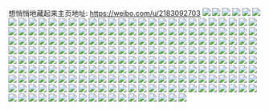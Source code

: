 想悄悄地藏起来主页地址: https://weibo.com/u/2183092703 
![](https://wx4.sinaimg.cn/mw2000/821f59dfly1h931wokzygj21nj2hbqv7.jpg) 
![](https://wx4.sinaimg.cn/mw2000/821f59dfly1h931wx8n3qj21vz2u6npg.jpg) 
![](https://wx4.sinaimg.cn/mw2000/821f59dfly1h931x5m1zjj21vg2jkqv8.jpg) 
![](https://wx4.sinaimg.cn/mw2000/821f59dfly1h931whpc3lj22c0340b2f.jpg) 
![](https://wx4.sinaimg.cn/mw2000/821f59dfly1h931ycu5dcj21q31q3kjm.jpg) 
![](https://wx4.sinaimg.cn/mw2000/821f59dfly1h93239pltdj21o0280npd.jpg) 
![](https://wx4.sinaimg.cn/mw2000/821f59dfly1h931yhvmu5j20u00u0143.jpg) 
![](https://wx4.sinaimg.cn/mw2000/821f59dfly1h9323b29y0j21o0280kjl.jpg) 
![](https://wx4.sinaimg.cn/mw2000/821f59dfly1h92pm3ge7lj22c03401l0.jpg) 
![](https://wx4.sinaimg.cn/mw2000/821f59dfly1h92pm5q5t5j22c03407wj.jpg) 
![](https://wx4.sinaimg.cn/mw2000/821f59dfly1h92pmd22jyj22c02c0kjm.jpg) 
![](https://wx4.sinaimg.cn/mw2000/821f59dfly1h92pm4godcj22c0340e82.jpg) 
![](https://wx4.sinaimg.cn/mw2000/821f59dfly1h92pm21y7kj22c02c04qq.jpg) 
![](https://wx4.sinaimg.cn/mw2000/821f59dfly1h92pm9jlp7j22c0340e84.jpg) 
![](https://wx4.sinaimg.cn/mw2000/821f59dfly1h92pmb8vzuj22c02c0e82.jpg) 
![](https://wx4.sinaimg.cn/mw2000/821f59dfly1h92poybedvj23402c0hdx.jpg) 
![](https://wx4.sinaimg.cn/mw2000/821f59dfly1h92pmc2y75j22c0340kjm.jpg) 
![](https://wx4.sinaimg.cn/mw2000/821f59dfly1h91j4vvk6sj20u01hcak8.jpg) 
![](https://wx4.sinaimg.cn/mw2000/821f59dfly1h91j1dzka2j20yn0r5dty.jpg) 
![](https://wx4.sinaimg.cn/mw2000/821f59dfly1h91j38peq4j22801o07wh.jpg) 
![](https://wx4.sinaimg.cn/mw2000/821f59dfgy1h90qbeeeljj20wi1ycqlw.jpg) 
![](https://wx4.sinaimg.cn/mw2000/821f59dfgy1h907gcr7bpj21eq0tpka4.jpg) 
![](https://wx4.sinaimg.cn/mw2000/821f59dfgy1h8z3jcq1qjj23402c01kx.jpg) 
![](https://wx4.sinaimg.cn/mw2000/821f59dfgy1h8sgypaxsnj21yc0wi7wh.jpg) 
![](https://wx4.sinaimg.cn/mw2000/821f59dfgy1h8r1cq13g4j20q51agdkc.jpg) 
![](https://wx4.sinaimg.cn/mw2000/821f59dfgy1h8r1ddu4vsj20me0qewjy.jpg) 
![](https://wx4.sinaimg.cn/mw2000/821f59dfgy1h8r1d98vntj20u01hcgsz.jpg) 
![](https://wx4.sinaimg.cn/mw2000/821f59dfgy1h8pv4w1wbvj21hc0u0na6.jpg) 
![](https://wx4.sinaimg.cn/mw2000/821f59dfgy1h8pv4hj76jj20u01hck1s.jpg) 
![](https://wx4.sinaimg.cn/mw2000/821f59dfgy1h8lbjrdg37j20u0140agq.jpg) 
![](https://wx4.sinaimg.cn/mw2000/821f59dfgy1h8k2sg1gyzj21hc0u07jr.jpg) 
![](https://wx4.sinaimg.cn/mw2000/821f59dfgy1h8k2sdszidj21hv0zydue.jpg) 
![](https://wx4.sinaimg.cn/mw2000/821f59dfgy1h8k2sdd0kvj22yo1o0b29.jpg) 
![](https://wx4.sinaimg.cn/mw2000/821f59dfgy1h8j1b1nqirj21fe0sx47b.jpg) 
![](https://wx4.sinaimg.cn/mw2000/821f59dfgy1h8j1aualxmj20u01hcgv5.jpg) 
![](https://wx4.sinaimg.cn/mw2000/821f59dfgy1h8gq9u1hutj21yc0wiu0x.jpg) 
![](https://wx4.sinaimg.cn/mw2000/821f59dfgy1h8fl1oew6hj22c0340kjm.jpg) 
![](https://wx4.sinaimg.cn/mw2000/821f59dfgy1h8av4j44a9j20u01hcjzh.jpg) 
![](https://wx4.sinaimg.cn/mw2000/821f59dfgy1h89otfj6gaj22c03401kz.jpg) 
![](https://wx4.sinaimg.cn/mw2000/821f59dfgy1h89oti96s3j22c0340e82.jpg) 
![](https://wx4.sinaimg.cn/mw2000/821f59dfgy1h89otw3rrij23402c0b2b.jpg) 
![](https://wx4.sinaimg.cn/mw2000/821f59dfgy1h89ou8stcxj23402c0qv6.jpg) 
![](https://wx4.sinaimg.cn/mw2000/821f59dfgy1h89otmam2zj23402c0hdu.jpg) 
![](https://wx4.sinaimg.cn/mw2000/821f59dfgy1h89otr3vqnj22c0340e82.jpg) 
![](https://wx4.sinaimg.cn/mw2000/821f59dfgy1h89otn1qdlj20zk1r843x.jpg) 
![](https://wx4.sinaimg.cn/mw2000/821f59dfgy1h89ottfs5pj23402c04qr.jpg) 
![](https://wx4.sinaimg.cn/mw2000/821f59dfgy1h89otngzg9j20zk1r810j.jpg) 
![](https://wx4.sinaimg.cn/mw2000/821f59dfgy1h88iqfafxcj22c03401kz.jpg) 
![](https://wx4.sinaimg.cn/mw2000/821f59dfgy1h88iqrg891j22c03407wj.jpg) 
![](https://wx4.sinaimg.cn/mw2000/821f59dfgy1h87gphvlhtj20m913kn0k.jpg) 
![](https://wx4.sinaimg.cn/mw2000/821f59dfgy1h87gpidl9mj20rt1dhdlr.jpg) 
![](https://wx4.sinaimg.cn/mw2000/821f59dfgy1h86wjxej1mj22c0340kjm.jpg) 
![](https://wx4.sinaimg.cn/mw2000/821f59dfgy1h86wjsqp6qj22c0340x6p.jpg) 
![](https://wx4.sinaimg.cn/mw2000/821f59dfgy1h86wjq2um6j22c03407wi.jpg) 
![](https://wx4.sinaimg.cn/mw2000/821f59dfgy1h86wjnbfs6j22c0340u0y.jpg) 
![](https://wx4.sinaimg.cn/mw2000/821f59dfgy1h86wjipx3xj22c0340u0z.jpg) 
![](https://wx4.sinaimg.cn/mw2000/821f59dfgy1h86wjur6v8j23402c0e82.jpg) 
![](https://wx4.sinaimg.cn/mw2000/821f59dfgy1h82v3k2b40j22c0340x6p.jpg) 
![](https://wx4.sinaimg.cn/mw2000/821f59dfgy1h81i31vo1cj20u01hcgx1.jpg) 
![](https://wx4.sinaimg.cn/mw2000/821f59dfgy1h80kyrp9yoj22c0340kjm.jpg) 
![](https://wx4.sinaimg.cn/mw2000/821f59dfgy1h80a6b26toj23402c0b2a.jpg) 
![](https://wx4.sinaimg.cn/mw2000/821f59dfgy1h7zeryuyfaj23402c07wi.jpg) 
![](https://wx4.sinaimg.cn/mw2000/821f59dfgy1h7z5ezlewej20pr19s7dy.jpg) 
![](https://wx4.sinaimg.cn/mw2000/821f59dfgy1h7z5f3hobkj21go13iqmo.jpg) 
![](https://wx4.sinaimg.cn/mw2000/821f59dfgy1h7z5fal6yjj21c91sc7ln.jpg) 
![](https://wx4.sinaimg.cn/mw2000/821f59dfgy1h7z5f3vxxuj20s91e8dpm.jpg) 
![](https://wx4.sinaimg.cn/mw2000/821f59dfgy1h7z5f4jy4vj20u01sx13s.jpg) 
![](https://wx4.sinaimg.cn/mw2000/821f59dfgy1h7xypuc4hij20u01hc11c.jpg) 
![](https://wx4.sinaimg.cn/mw2000/821f59dfgy1h7xfpk95oyj23402c01ky.jpg) 
![](https://wx4.sinaimg.cn/mw2000/821f59dfgy1h7wylv7kb5j22yo1o0kjl.jpg) 
![](https://wx4.sinaimg.cn/mw2000/821f59dfgy1h7wym1547uj20u01hcgtn.jpg) 
![](https://wx4.sinaimg.cn/mw2000/821f59dfgy1h7tf0tv6ruj20tm1gnn7t.jpg) 
![](https://wx4.sinaimg.cn/mw2000/821f59dfgy1h7tf0pu3moj20u01hck9k.jpg) 
![](https://wx4.sinaimg.cn/mw2000/821f59dfgy1h7tf0tccg3j20u01hcaqa.jpg) 
![](https://wx4.sinaimg.cn/mw2000/821f59dfgy1h7r55ds6owj20wi1yck3z.jpg) 
![](https://wx4.sinaimg.cn/mw2000/821f59dfgy1h7r55nja3ij21hc0u0qhc.jpg) 
![](https://wx4.sinaimg.cn/mw2000/821f59dfgy1h7r5602kbej20r81hfgp9.jpg) 
![](https://wx4.sinaimg.cn/mw2000/821f59dfgy1h7r55d2l21j20u01hc44c.jpg) 
![](https://wx4.sinaimg.cn/mw2000/821f59dfgy1h7ntscacxaj21o02yoe81.jpg) 
![](https://wx4.sinaimg.cn/mw2000/821f59dfgy1h7ntxn4qswj21ba0u017s.jpg) 
![](https://wx4.sinaimg.cn/mw2000/821f59dfgy1h7mmloc766j20u01hcwns.jpg) 
![](https://wx4.sinaimg.cn/mw2000/821f59dfgy1h7ljq8nhuej21vr1nxnk0.jpg) 
![](https://wx4.sinaimg.cn/mw2000/821f59dfgy1h7k0tux6zhj20tu13ugrn.jpg) 
![](https://wx4.sinaimg.cn/mw2000/821f59dfgy1h7jngbi97tj20u01hcar2.jpg) 
![](https://wx4.sinaimg.cn/mw2000/821f59dfgy1h7hvhmu31oj22c0340hdt.jpg) 
![](https://wx4.sinaimg.cn/mw2000/821f59dfgy1h7gudd9dznj20u01hcn91.jpg) 
![](https://wx4.sinaimg.cn/mw2000/821f59dfgy1h7gudfieamj20u01hct94.jpg) 
![](https://wx4.sinaimg.cn/mw2000/821f59dfgy1h7gudfwmmzj20u01ewta0.jpg) 
![](https://wx4.sinaimg.cn/mw2000/821f59dfgy1h7f44ixtr7j20tu13u772.jpg) 
![](https://wx4.sinaimg.cn/mw2000/821f59dfgy1h7dbt0k992j20sg1i6n0r.jpg) 
![](https://wx4.sinaimg.cn/mw2000/821f59dfgy1h7ca1f1kxej20zg1bawgm.jpg) 
![](https://wx4.sinaimg.cn/mw2000/821f59dfgy1h78s2f8j8ij20u01hc7g6.jpg) 
![](https://wx4.sinaimg.cn/mw2000/821f59dfgy1h77gp6vos2j22c03401l1.jpg) 
![](https://wx4.sinaimg.cn/mw2000/821f59dfgy1h7704qm2trj20tu12p14f.jpg) 
![](https://wx4.sinaimg.cn/mw2000/821f59dfgy1h76g8jn6c5j20u0190k5e.jpg) 
![](https://wx4.sinaimg.cn/mw2000/821f59dfgy1h76blxwa2tj20u01hcqbq.jpg) 
![](https://wx4.sinaimg.cn/mw2000/821f59dfgy1h76blkyd78j23402c0b2b.jpg) 
![](https://wx4.sinaimg.cn/mw2000/821f59dfgy1h756kn8qjrj215s0u0abf.jpg) 
![](https://wx4.sinaimg.cn/mw2000/821f59dfgy1h756kwzhw9j20u01hcwpy.jpg) 
![](https://wx4.sinaimg.cn/mw2000/821f59dfgy1h72tmof14jj22c0340npe.jpg) 
![](https://wx4.sinaimg.cn/mw2000/821f59dfgy1h6xmw1fhppj23402c0hdu.jpg) 
![](https://wx4.sinaimg.cn/mw2000/821f59dfgy1h6xmvzkmb5j22c0340qv6.jpg) 
![](https://wx4.sinaimg.cn/mw2000/821f59dfgy1h6vxs27hmvj22801o01ij.jpg) 
![](https://wx4.sinaimg.cn/mw2000/821f59dfgy1h6vxxsmdq6j20tf0tzh25.jpg) 
![](https://wx4.sinaimg.cn/mw2000/821f59dfgy1h6vxsmxcn9j20up0u0dhg.jpg) 
![](https://wx4.sinaimg.cn/mw2000/821f59dfgy1h6vq1mzgxlj21400u0jxu.jpg) 
![](https://wx4.sinaimg.cn/mw2000/821f59dfgy1h6tgkfsyraj21o0280e81.jpg) 
![](https://wx4.sinaimg.cn/mw2000/821f59dfgy1h6tgke8rqej21o0280hdt.jpg) 
![](https://wx4.sinaimg.cn/mw2000/821f59dfly1h6reycqxuij22801o0b2a.jpg) 
![](https://wx4.sinaimg.cn/mw2000/821f59dfgy1h6p4kk1rz5j20u01hcgx9.jpg) 
![](https://wx4.sinaimg.cn/mw2000/821f59dfgy1h6mpp0vlqcj20u01hc12b.jpg) 
![](https://wx4.sinaimg.cn/mw2000/821f59dfgy1h6j5jsxd4lj21co0re7cg.jpg) 
![](https://wx4.sinaimg.cn/mw2000/821f59dfgy1h6j5jsjw3fj21hc0u0tiu.jpg) 
![](https://wx4.sinaimg.cn/mw2000/821f59dfgy1h6eni7jevuj20u01sxgsb.jpg) 
![](https://wx4.sinaimg.cn/mw2000/821f59dfgy1h6en0rkw15j22c0340qv5.jpg) 
![](https://wx4.sinaimg.cn/mw2000/821f59dfgy1h6emvf7uaaj21fy12yqi6.jpg) 
![](https://wx4.sinaimg.cn/mw2000/821f59dfgy1h6emviiazsj22c0340kjn.jpg) 
![](https://wx4.sinaimg.cn/mw2000/821f59dfgy1h6b0kpqjorj20sc1edmzl.jpg) 
![](https://wx4.sinaimg.cn/mw2000/821f59dfgy1h6b0lma5kmj21400u0n3i.jpg) 
![](https://wx4.sinaimg.cn/mw2000/821f59dfgy1h69zxmxchoj23402c0qv5.jpg) 
![](https://wx4.sinaimg.cn/mw2000/821f59dfgy1h68sd8c01zj22c0340x6p.jpg) 
![](https://wx4.sinaimg.cn/mw2000/821f59dfgy1h68scnp5a2j22801o0qgg.jpg) 
![](https://wx4.sinaimg.cn/mw2000/821f59dfgy1h68scpv977j22801o0hdu.jpg) 
![](https://wx4.sinaimg.cn/mw2000/821f59dfgy1h68scrrrkej22801o07wi.jpg) 
![](https://wx4.sinaimg.cn/mw2000/821f59dfgy1h67o822setj20ps19htf6.jpg) 
![](https://wx4.sinaimg.cn/mw2000/821f59dfgy1h65e7i809sj22c0340e82.jpg) 
![](https://wx4.sinaimg.cn/mw2000/821f59dfgy1h6341fg5p3j22c0340kjn.jpg) 
![](https://wx4.sinaimg.cn/mw2000/821f59dfgy1h62sn9oegyj213u0tt7k7.jpg) 
![](https://wx4.sinaimg.cn/mw2000/821f59dfgy1h5zfn97vcgj20qy1bwdn1.jpg) 
![](https://wx4.sinaimg.cn/mw2000/821f59dfgy1h5ynafhh2xj20u01sxjx8.jpg) 
![](https://wx4.sinaimg.cn/mw2000/821f59dfgy1h5ygn9bsxqj21hc0swgsr.jpg) 
![](https://wx4.sinaimg.cn/mw2000/821f59dfgy1h5x7rrkowoj21400u0qdy.jpg) 
![](https://wx4.sinaimg.cn/mw2000/821f59dfgy1h5x7rhps0ij21400u0tcb.jpg) 
![](https://wx4.sinaimg.cn/mw2000/821f59dfgy1h5x7rfyvplj20u01403z6.jpg) 
![](https://wx4.sinaimg.cn/mw2000/821f59dfgy1h5x6jdff87j22c0340tls.jpg) 
![](https://wx4.sinaimg.cn/mw2000/821f59dfgy1h5tuczc9qkj24mo334e85.jpg) 
![](https://wx4.sinaimg.cn/mw2000/821f59dfgy1h5snw212tfj22c0340u0y.jpg) 
![](https://wx4.sinaimg.cn/mw2000/821f59dfgy1h5snkvyc29j20u01hcwf9.jpg) 
![](https://wx4.sinaimg.cn/mw2000/821f59dfgy1h5qef7sbp6j20u01hcdjc.jpg) 
![](https://wx4.sinaimg.cn/mw2000/821f59dfgy1h5qef1hhzoj22c0340kjl.jpg) 
![](https://wx4.sinaimg.cn/mw2000/821f59dfgy1h5qef0idd3j20u01hc41u.jpg) 
![](https://wx4.sinaimg.cn/mw2000/821f59dfgy1h5pathfp4kj22c03404qq.jpg) 
![](https://wx4.sinaimg.cn/mw2000/821f59dfgy1h5mulbgopsj20uk23ogx7.jpg) 
![](https://wx4.sinaimg.cn/mw2000/821f59dfgy1h5msxmm97aj22801o0b29.jpg) 
![](https://wx4.sinaimg.cn/mw2000/821f59dfgy1h5lt627ajnj20wi1yc1ge.jpg) 
![](https://wx4.sinaimg.cn/mw2000/821f59dfgy1h5ltds5ehtj20wi1yce2g.jpg) 
![](https://wx4.sinaimg.cn/mw2000/821f59dfgy1h5ltdqa9gxj20wi1ycdxy.jpg) 
![](https://wx4.sinaimg.cn/mw2000/821f59dfgy1h5ltdu2c5rj20wi1yc4jr.jpg) 
![](https://wx4.sinaimg.cn/mw2000/821f59dfgy1h5lkds2lsfj20r51c8n8d.jpg) 
![](https://wx4.sinaimg.cn/mw2000/821f59dfgy1h5lkdywmn1j21o0280b2a.jpg) 
![](https://wx4.sinaimg.cn/mw2000/821f59dfgy1h5kj19dphwj21n518dtc7.jpg) 
![](https://wx4.sinaimg.cn/mw2000/821f59dfgy1h5kj18k89oj22c0340x6p.jpg) 
![](https://wx4.sinaimg.cn/mw2000/821f59dfgy1h5jitxuprpj23402c0hdu.jpg) 
![](https://wx4.sinaimg.cn/mw2000/821f59dfgy1h5jgtti1a6j20u01hcdqa.jpg) 
![](https://wx4.sinaimg.cn/mw2000/821f59dfgy1h5jgth8jqxj20u01hcgxj.jpg) 
![](https://wx4.sinaimg.cn/mw2000/821f59dfgy1h5jgu7g2qaj213u0tugwx.jpg) 
![](https://wx4.sinaimg.cn/mw2000/821f59dfgy1h5i9d1vui4j21o02807wh.jpg) 
![](https://wx4.sinaimg.cn/mw2000/821f59dfgy1h5i9d5ic0pj21mc280hdt.jpg) 
![](https://wx4.sinaimg.cn/mw2000/821f59dfgy1h5dgrsoz4mj22c0340qv7.jpg) 
![](https://wx4.sinaimg.cn/mw2000/821f59dfgy1h5c4z4acrnj20u01hcalm.jpg) 
![](https://wx4.sinaimg.cn/mw2000/821f59dfgy1h59nvtj6q9j20nu16d48j.jpg) 
![](https://wx4.sinaimg.cn/mw2000/821f59dfgy1h5aac7p1boj20u00bsjsq.jpg) 
![](https://wx4.sinaimg.cn/mw2000/821f59dfgy1h5ady7eq3uj20u007hmxm.jpg) 
![](https://wx4.sinaimg.cn/mw2000/821f59dfgy1h54e4zpzyqj22c03401kz.jpg) 
![](https://wx4.sinaimg.cn/mw2000/821f59dfgy1h52y2eaa4lj22c0340qv5.jpg) 
![](https://wx4.sinaimg.cn/mw2000/821f59dfgy1h5266adzmmj22c0340npe.jpg) 
![](https://wx4.sinaimg.cn/mw2000/821f59dfgy1h50tuqhdpuj20wi1ycnb0.jpg) 
![](https://wx4.sinaimg.cn/mw2000/821f59dfgy1h50tutv3sbj20wi1yc4qp.jpg) 
![](https://wx4.sinaimg.cn/mw2000/821f59dfgy1h4z9n9xjtzj23402c0kjo.jpg) 
![](https://wx4.sinaimg.cn/mw2000/821f59dfgy1h4yl4fx81kj20u01hc7cr.jpg) 
![](https://wx4.sinaimg.cn/mw2000/821f59dfgy1h4yl4i7764j22801o0kjl.jpg) 
![](https://wx4.sinaimg.cn/mw2000/821f59dfgy1h4w5rh5qorj22801o0e81.jpg) 
![](https://wx4.sinaimg.cn/mw2000/821f59dfgy1h4uyzdq4s3j20u01sx7bj.jpg) 
![](https://wx4.sinaimg.cn/mw2000/821f59dfgy1h4uyzd7pdij20u01sxwlc.jpg) 
![](https://wx4.sinaimg.cn/mw2000/821f59dfgy1h4uyze967vj20u01sxq9g.jpg) 
![](https://wx4.sinaimg.cn/mw2000/821f59dfgy1h4uyyfvi65j20u01m8dlb.jpg) 
![](https://wx4.sinaimg.cn/mw2000/821f59dfgy1h4uyygejcjj20om1hcgt6.jpg) 
![](https://wx4.sinaimg.cn/mw2000/821f59dfgy1h4uyyhpvfzj20a00a074u.jpg) 
![](https://wx4.sinaimg.cn/mw2000/821f59dfgy1h4trajynuvj20pb18z4fb.jpg) 
![](https://wx4.sinaimg.cn/mw2000/821f59dfgy1h4svypkgnlj20u01hcwun.jpg) 
![](https://wx4.sinaimg.cn/mw2000/821f59dfgy1h4svyydbbuj22c0340qv6.jpg) 
![](https://wx4.sinaimg.cn/mw2000/821f59dfgy1h4rh4n7jnvj20mi0u010k.jpg) 
![](https://wx4.sinaimg.cn/mw2000/821f59dfgy1h4qhpv3j1yj22801o0npd.jpg) 
![](https://wx4.sinaimg.cn/mw2000/821f59dfgy1h4qhpw2wb3j22801o0e81.jpg) 
![](https://wx4.sinaimg.cn/mw2000/821f59dfgy1h4qhppiqazj20wi1yckhy.jpg) 
![](https://wx4.sinaimg.cn/mw2000/821f59dfgy1h4p81pd1nuj21o0280b29.jpg) 
![](https://wx4.sinaimg.cn/mw2000/821f59dfgy1h4p81r0z8gj22801o0qv5.jpg) 
![](https://wx4.sinaimg.cn/mw2000/821f59dfgy1h4p81vjiizj22801o04qp.jpg) 
![](https://wx4.sinaimg.cn/mw2000/821f59dfgy1h4o3mwfwl3j22801o0qv5.jpg) 
![](https://wx4.sinaimg.cn/mw2000/821f59dfgy1h4lqbgsnv4j20eo0dgt9n.jpg) 
![](https://wx4.sinaimg.cn/mw2000/821f59dfgy1h4lqbhbliwj20eo0imwfy.jpg) 
![](https://wx4.sinaimg.cn/mw2000/821f59dfgy1h4kjs4ni53j22c03407wj.jpg) 
![](https://wx4.sinaimg.cn/mw2000/821f59dfgy1h4jkc4n6kcj20sm1ev7dy.jpg) 
![](https://wx4.sinaimg.cn/mw2000/821f59dfgy1h4jkbvzny3j20wi1yck5b.jpg) 
![](https://wx4.sinaimg.cn/mw2000/821f59dfgy1h4if8jb8n8j22801o0u0x.jpg) 
![](https://wx4.sinaimg.cn/mw2000/821f59dfgy1h4h8yolb24j20vf0u0wp9.jpg) 
![](https://wx4.sinaimg.cn/mw2000/821f59dfgy1h4h8ypqpn3j22yo1o0kjl.jpg) 
![](https://wx4.sinaimg.cn/mw2000/821f59dfgy1h4h8yw4mkjj21o02yo1k5.jpg) 
![](https://wx4.sinaimg.cn/mw2000/821f59dfgy1h4heezaolcj21hc0u0du4.jpg) 
![](https://wx4.sinaimg.cn/mw2000/821f59dfgy1h4g2gah9hyj20u01sxaij.jpg) 
![](https://wx4.sinaimg.cn/mw2000/821f59dfgy1h4g1oaxzv7j20u01sxwmw.jpg) 
![](https://wx4.sinaimg.cn/mw2000/821f59dfgy1h4g1nrou1hj20u01sx478.jpg) 
![](https://wx4.sinaimg.cn/mw2000/821f59dfgy1h4g1mncnpbj211r0uxqbb.jpg) 
![](https://wx4.sinaimg.cn/mw2000/821f59dfgy1h4g1n15errj21ij18g11u.jpg) 
![](https://wx4.sinaimg.cn/mw2000/821f59dfgy1h4g1n0sx6sj21n918gqbm.jpg) 
![](https://wx4.sinaimg.cn/mw2000/821f59dfgy1h4dvibb7spj22c0340x6p.jpg) 
![](https://wx4.sinaimg.cn/mw2000/821f59dfgy1h4aumukrhqj23402c0x6q.jpg) 
![](https://wx4.sinaimg.cn/mw2000/821f59dfgy1h47zr2mo1zj21400u011b.jpg) 
![](https://wx4.sinaimg.cn/mw2000/821f59dfgy1h47zr3jkr6j20u0140thm.jpg) 
![](https://wx4.sinaimg.cn/mw2000/821f59dfgy1h46wtmrchsj20mi0u0ajo.jpg) 
![](https://wx4.sinaimg.cn/mw2000/821f59dfgy1h46wseqmwqj20u00nigpd.jpg) 
![](https://wx4.sinaimg.cn/mw2000/821f59dfgy1h424nusvk8j21hc0u0dpg.jpg) 
![](https://wx4.sinaimg.cn/mw2000/821f59dfgy1h3zsgkvzjaj21910u07c2.jpg) 
![](https://wx4.sinaimg.cn/mw2000/821f59dfgy1h3xij6xty7j20ku0xwgpa.jpg) 
![](https://wx4.sinaimg.cn/mw2000/821f59dfgy1h3naq7bhipj20u01hctiv.jpg) 
![](https://wx4.sinaimg.cn/mw2000/821f59dfgy1h3g2nauuhej20u00u0n26.jpg) 
![](https://wx4.sinaimg.cn/mw2000/821f59dfgy1h3g3jdoszij20u0140wqx.jpg) 
![](https://wx4.sinaimg.cn/mw2000/821f59dfgy1h3dlkf6r6cj21400u0thk.jpg) 
![](https://wx4.sinaimg.cn/mw2000/821f59dfgy1h3bi6eqbglj21cz0tzdp1.jpg) 
![](https://wx4.sinaimg.cn/mw2000/821f59dfgy1h39z8xnnrcj21400u0n1n.jpg) 
![](https://wx4.sinaimg.cn/mw2000/821f59dfgy1h39z8yrj8uj21400u0q9l.jpg) 
![](https://wx4.sinaimg.cn/mw2000/821f59dfgy1h3af69w57rj21400u0gw8.jpg) 
![](https://wx4.sinaimg.cn/mw2000/821f59dfgy1h3af7i253qj20u0140tg7.jpg) 
![](https://wx4.sinaimg.cn/mw2000/821f59dfgy1h397wmrfwdj2288288b29.jpg) 

